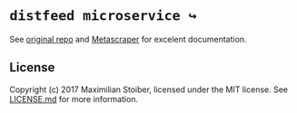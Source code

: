# `distfeed microservice ↪︎`

See [original repo](https://github.com/withspectrum/micro-open-graph) and [Metascraper](https://metascraper.js.org) for excelent documentation.

## License

Copyright (c) 2017 Maximilian Stoiber, licensed under the MIT license. See [LICENSE.md](LICENSE.md) for more information.
